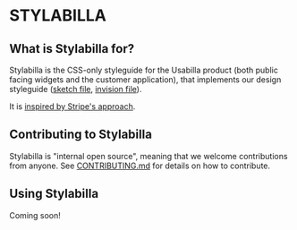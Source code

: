 # STYLABILLA

## What is Stylabilla for?
Stylabilla is the CSS-only styleguide for the Usabilla product (both public facing widgets and the customer application), that implements our design styleguide ([sketch file](https://drive.google.com/a/usabilla.com/file/d/0B_Xb9pOPqDqzLXJYbzE2a3czbk0/view?usp=sharing), [invision file](https://invis.io/Y2C9FUS6Z)).

It is [inspired by Stripe's approach](http://www.youtube.com/watch?feature=player_embedded&v=NHpSmJrEvRQ).

## Contributing to Stylabilla
Stylabilla is "internal open source", meaning that we welcome contributions from anyone.
See [CONTRIBUTING.md](https://github.com/usabilla/stylabilla/blob/master/CONTRIBUTING.md) for details on how to contribute.

## Using Stylabilla
Coming soon!